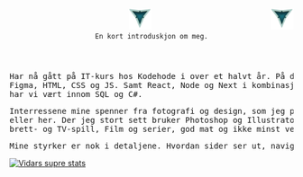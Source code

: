 <header>
     <div>
          <img src="./LOOGOO.png" alt="3 Vs logo" id="logo" width="40" height="37" >
          <img align="right" src="./LOOGOO.png" alt="3 Vs logo" id="logo" width="40" height="37" >
     </div>
     
 <div>
     <code align="center" font-size="12rem">En kort introduskjon om meg.</code>
 </div>
 </header>
 
<body>
     <pre>Har nå gått på IT-kurs hos Kodehode i over et halvt år. På denne tiden har jeg lært meg følgende verktøy:
Figma, HTML, CSS og JS. Samt React, Node og Next i kombinasjon med TypeScript og Tailwind. På backend siden 
har vi vært innom SQL og C#.</pre>          
<pre>Interressene mine spenner fra fotografi og design, som jeg prøver å bruke en del tid på. Noe du kan se her
eller her. Der jeg stort sett bruker Photoshop og Illustrator. Ellers er jeg glad i idrett og friluft, 
brett- og TV-spill, Film og serier, god mat og ikke minst venner og familie.
</pre>
<pre>Mine styrker er nok i detaljene. Hvordan sider ser ut, navigeres og oppleves.</pre>
     </body>

[![Vidars supre stats](https://github-readme-stats.vercel.app/api?username=VidarHeritier&theme=rose_pine&show_icons=true)](https://github.com/VidarHeritier/github-readme-stats)
